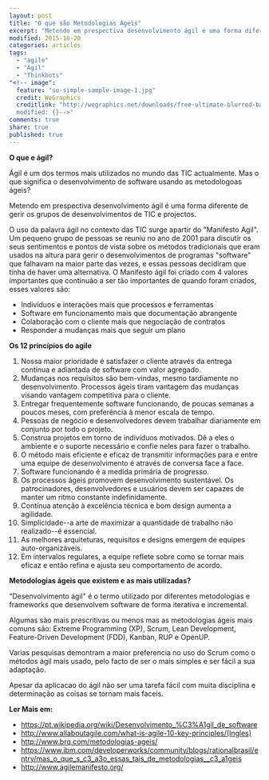 ```yaml
---
layout: post
title: "O que são Metodologias Ágeis"
excerpt: "Metendo em prespectiva desenvolvimento ágil é uma forma diferente de gerir os grupos de desenvolvimentos de TIC e projectos."
modified: 2015-10-20
categories: articles
tags: 
  - "agile"
  - "Ágil"
  - "Thinkbots"
"<!-- image": 
  feature: "so-simple-sample-image-1.jpg"
  credit: WeGraphics
  creditlink: "http://wegraphics.net/downloads/free-ultimate-blurred-background-pack/ 
  modified: {}-->"
comments: true
share: true
published: true
---
```


**O que e ágil?** 

Ágil é um dos termos mais utilizados no mundo das TIC actualmente. Mas o que significa o desenvolvimento de software usando as metodologoas ágeis?

Metendo em prespectiva desenvolvimento ágil é uma forma diferente de gerir os grupos de desenvolvimentos de TIC e projectos.

O uso da palavra ágil no contexto das TIC surge apartir do "Manifesto Agil". Um pequeno grupo de pessoas se reuniu no ano de 2001 para discutir os seus sentimentos e pontos de vista sobre os métodos tradicionais que eram usados na altura para gerir o desenvolvimentos de programas "software" que falhavam na maior parte das vezes, e essas pessoas decidiram que tinha de haver uma alternativa. O Manifesto ágil foi criado com 4 valores importantes que continuão a ser tão importantes de quando foram criados, esses valores são:

- Indivíduos e interações mais que processos e ferramentas
- Software em funcionamento mais que documentação abrangente
- Colaboração com o cliente mais que negociação de contratos
- Responder a mudanças mais que seguir um plano


**Os 12 princípios do agile**

1. Nossa maior prioridade é satisfazer o cliente através da entrega contínua e adiantada de software com valor agregado.
2. Mudanças nos requisitos são bem-vindas, mesmo tardiamente no desenvolvimento. Processos ágeis tiram vantagem das 
mudanças visando vantagem competitiva para o cliente.
3. Entregar frequentemente software funcionando, de poucas semanas a poucos meses, com preferência à menor escala de tempo.
4. Pessoas de negócio e desenvolvedores devem trabalhar diariamente em conjunto por todo o projeto.
5. Construa projetos em torno de indivíduos motivados. Dê a eles o ambiente e o suporte necessário e confie neles para fazer o trabalho.
6. O método mais eficiente e eficaz de transmitir informações para e entre uma equipe de desenvolvimento é através de conversa face a face.
7. Software funcionando é a medida primária de progresso.
8. Os processos ágeis promovem desenvolvimento sustentável. Os patrocinadores, desenvolvedores e usuários devem ser capazes de manter um ritmo constante indefinidamente.
9. Contínua atenção à excelência técnica e bom design aumenta a agilidade.
10. Simplicidade--a arte de maximizar a quantidade de trabalho não realizado--é essencial.
11. As melhores arquiteturas, requisitos e designs emergem de equipes auto-organizáveis.
12. Em intervalos regulares, a equipe reflete sobre como se tornar mais eficaz e então refina e ajusta seu comportamento de acordo.

**Metodologias ágeis que existem e as mais utilizadas?**

“Desenvolvimento ágil" é o termo utilizado por diferentes metodologias e frameworks que desenvolvem software de forma iterativa e incremental. 

Algumas são mais prescritivas ou menos mas as metodologias ágeis mais comuns são: Extreme Programming (XP), Scrum, Lean Development, Feature-Driven Development (FDD), Kanban, RUP e OpenUP.

Varias pesquisas demontram a maior preferencia no uso do Scrum como o métodos ágil mais usado, pelo facto de ser o mais simples e ser fácil a sua adaptação. 

Apesar da aplicacao do ágil não ser uma tarefa fácil com muita disciplina e  determinação as coisas se tornam mais faceis.

**Ler Mais em:** 

- <a href="https://pt.wikipedia.org/wiki/Desenvolvimento_%C3%A1gil_de_software">https://pt.wikipedia.org/wiki/Desenvolvimento_%C3%A1gil_de_software</a>
- <a href="http://www.allaboutagile.com/what-is-agile-10-key-principles/">http://www.allaboutagile.com/what-is-agile-10-key-principles/(Ingles)</a>
- <a href="http://www.brq.com/metodologias-ageis/">http://www.brq.com/metodologias-ageis/</a> 
- <a href="https://www.ibm.com/developerworks/community/blogs/rationalbrasil/entry/mas_o_que_s_c3_a3o_essas_tais_de_metodologias__c3_a1geis">https://www.ibm.com/developerworks/community/blogs/rationalbrasil/entry/mas_o_que_s_c3_a3o_essas_tais_de_metodologias__c3_a1geis</a>
- <a href="http://www.agilemanifesto.org/">http://www.agilemanifesto.org/</a> 
